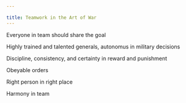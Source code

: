 ```yaml
---
 
title: Teamwork in the Art of War 
---
```


Everyone in team should share the goal 

Highly trained and talented generals, autonomus in military decisions

Discipline, consistency, and certainty in reward and punishment 

Obeyable orders

Right person in right place 

Harmony in team

